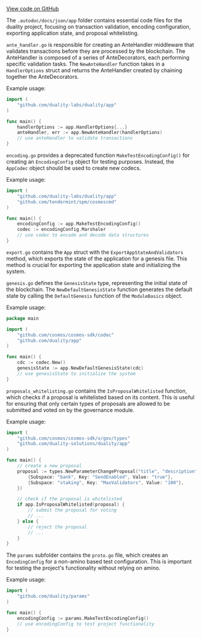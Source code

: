 [View code on GitHub](https://github.com/duality-labs/duality/oc/docs/json/app)

The `.autodoc/docs/json/app` folder contains essential code files for the duality project, focusing on transaction validation, encoding configuration, exporting application state, and proposal whitelisting.

`ante_handler.go` is responsible for creating an AnteHandler middleware that validates transactions before they are processed by the blockchain. The AnteHandler is composed of a series of AnteDecorators, each performing specific validation tasks. The `NewAnteHandler` function takes in a `HandlerOptions` struct and returns the AnteHandler created by chaining together the AnteDecorators.

Example usage:

```go
import (
    "github.com/duality-labs/duality/app"
)

func main() {
    handlerOptions := app.HandlerOptions{...}
    anteHandler, err := app.NewAnteHandler(handlerOptions)
    // use anteHandler to validate transactions
}
```

`encoding.go` provides a deprecated function `MakeTestEncodingConfig()` for creating an `EncodingConfig` object for testing purposes. Instead, the `AppCodec` object should be used to create new codecs.

Example usage:

```go
import (
    "github.com/duality-labs/duality/app"
    "github.com/tendermint/spm/cosmoscmd"
)

func main() {
    encodingConfig := app.MakeTestEncodingConfig()
    codec := encodingConfig.Marshaler
    // use codec to encode and decode data structures
}
```

`export.go` contains the `App` struct with the `ExportAppStateAndValidators` method, which exports the state of the application for a genesis file. This method is crucial for exporting the application state and initializing the system.

`genesis.go` defines the `GenesisState` type, representing the initial state of the blockchain. The `NewDefaultGenesisState` function generates the default state by calling the `DefaultGenesis` function of the `ModuleBasics` object.

Example usage:

```go
package main

import (
	"github.com/cosmos/cosmos-sdk/codec"
	"github.com/duality/app"
)

func main() {
	cdc := codec.New()
	genesisState := app.NewDefaultGenesisState(cdc)
	// use genesisState to initialize the system
}
```

`proposals_whitelisting.go` contains the `IsProposalWhitelisted` function, which checks if a proposal is whitelisted based on its content. This is useful for ensuring that only certain types of proposals are allowed to be submitted and voted on by the governance module.

Example usage:

```go
import (
	"github.com/cosmos/cosmos-sdk/x/gov/types"
	"github.com/duality-solutions/duality/app"
)

func main() {
	// create a new proposal
	proposal := types.NewParameterChangeProposal("title", "description", []types.ParamChange{
		{Subspace: "bank", Key: "SendEnabled", Value: "true"},
		{Subspace: "staking", Key: "MaxValidators", Value: "100"},
	})

	// check if the proposal is whitelisted
	if app.IsProposalWhitelisted(proposal) {
		// submit the proposal for voting
		// ...
	} else {
		// reject the proposal
		// ...
	}
}
```

The `params` subfolder contains the `proto.go` file, which creates an `EncodingConfig` for a non-amino based test configuration. This is important for testing the project's functionality without relying on amino.

Example usage:

```go
import (
    "github.com/duality/params"
)

func main() {
    encodingConfig := params.MakeTestEncodingConfig()
    // use encodingConfig to test project functionality
}
```
